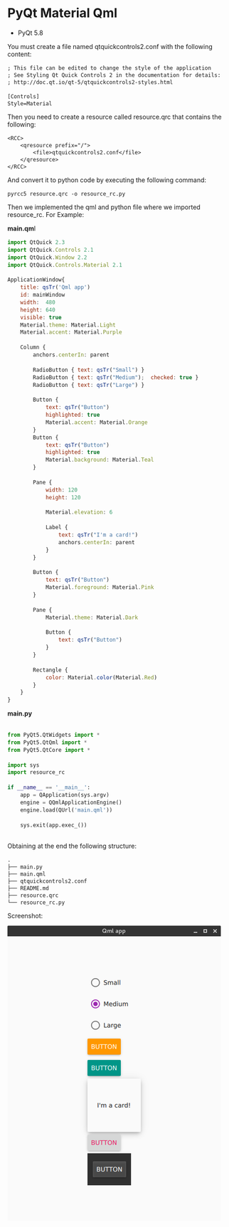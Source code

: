 PyQt Material Qml
===========


- PyQt 5.8

You must create a file named qtquickcontrols2.conf with the following content:


	; This file can be edited to change the style of the application
	; See Styling Qt Quick Controls 2 in the documentation for details:
	; http://doc.qt.io/qt-5/qtquickcontrols2-styles.html
	
	[Controls]
	Style=Material


Then you need to create a resource called resource.qrc that contains the following:

	<RCC>
	    <qresource prefix="/">
	        <file>qtquickcontrols2.conf</file>
	    </qresource>
	</RCC>

And convert it to python code by executing the following command:

	pyrcc5 resource.qrc -o resource_rc.py


Then we implemented the qml and python file where we imported resource_rc. For Example:

**main.qm**l

```js
import QtQuick 2.3
import QtQuick.Controls 2.1
import QtQuick.Window 2.2
import QtQuick.Controls.Material 2.1 

ApplicationWindow{
    title: qsTr('Qml app')
    id: mainWindow
    width:  480
    height: 640
    visible: true
    Material.theme: Material.Light
    Material.accent: Material.Purple

    Column {
        anchors.centerIn: parent

        RadioButton { text: qsTr("Small") }
        RadioButton { text: qsTr("Medium");  checked: true }
        RadioButton { text: qsTr("Large") }

        Button {
            text: qsTr("Button")
            highlighted: true
            Material.accent: Material.Orange
        }
        Button {
            text: qsTr("Button")
            highlighted: true
            Material.background: Material.Teal
        }

        Pane {
            width: 120
            height: 120

            Material.elevation: 6

            Label {
                text: qsTr("I'm a card!")
                anchors.centerIn: parent
            }
        }

        Button {
            text: qsTr("Button")
            Material.foreground: Material.Pink
        }

        Pane {
            Material.theme: Material.Dark

            Button {
                text: qsTr("Button")
            }
        }

        Rectangle {
            color: Material.color(Material.Red)
        }
   	} 
}
```

**main.py**

```python

from PyQt5.QtWidgets import *
from PyQt5.QtQml import *
from PyQt5.QtCore import *

import sys
import resource_rc

if __name__ == '__main__':
	app = QApplication(sys.argv)
	engine = QQmlApplicationEngine()
	engine.load(QUrl('main.qml'))

	sys.exit(app.exec_())
	
```

Obtaining at the end the following structure:

	.
	├── main.py
	├── main.qml
	├── qtquickcontrols2.conf
	├── README.md
	├── resource.qrc
	└── resource_rc.py



Screenshot:

![Screenshot](img/Screenshot.png  "Screenshot")